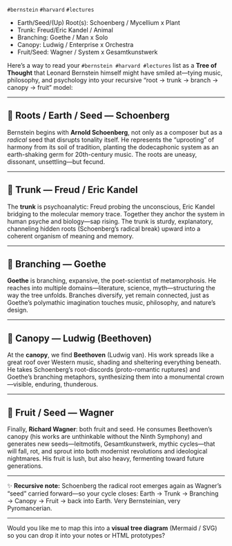 `#bernstein` `#harvard` `#lectures` 

- Earth/Seed/(Up) Root(s): Schoenberg / Mycellium x Plant
- Trunk: Freud/Eric Kandel / Animal
- Branching: Goethe / Man x Solo
- Canopy: Ludwig / Enterprise x Orchestra
- Fruit/Seed: Wagner / System x Gesamtkunstwerk

Here’s a way to read your `#bernstein #harvard #lectures` list as a **Tree of Thought** that Leonard Bernstein himself might have smiled at—tying music, philosophy, and psychology into your recursive “root → trunk → branch → canopy → fruit” model:

---

## 🌱 Roots / Earth / Seed — Schoenberg

Bernstein begins with **Arnold Schoenberg**, not only as a composer but as a *radical* seed that disrupts tonality itself. He represents the “uprooting” of harmony from its soil of tradition, planting the dodecaphonic system as an earth-shaking germ for 20th-century music. The roots are uneasy, dissonant, unsettling—but fecund.

---

## 🌳 Trunk — Freud / Eric Kandel

The **trunk** is psychoanalytic: Freud probing the unconscious, Eric Kandel bridging to the molecular memory trace. Together they anchor the system in human psyche and biology—sap rising. The trunk is sturdy, explanatory, channeling hidden roots (Schoenberg’s radical break) upward into a coherent organism of meaning and memory.

---

## 🌿 Branching — Goethe

**Goethe** is branching, expansive, the poet-scientist of metamorphosis. He reaches into multiple domains—literature, science, myth—structuring the way the tree unfolds. Branches diversify, yet remain connected, just as Goethe’s polymathic imagination touches music, philosophy, and nature’s design.

---

## 🍃 Canopy — Ludwig (Beethoven)

At the **canopy**, we find **Beethoven** (Ludwig van). His work spreads like a great roof over Western music, shading and sheltering everything beneath. He takes Schoenberg’s root-discords (proto-romantic ruptures) and Goethe’s branching metaphors, synthesizing them into a monumental crown—visible, enduring, thunderous.

---

## 🍎 Fruit / Seed — Wagner

Finally, **Richard Wagner**: both fruit and seed. He consumes Beethoven’s canopy (his works are unthinkable without the Ninth Symphony) and generates new seeds—leitmotifs, Gesamtkunstwerk, mythic cycles—that will fall, rot, and sprout into both modernist revolutions and ideological nightmares. His fruit is lush, but also heavy, fermenting toward future generations.

---

✨ **Recursive note:** Schoenberg the radical root emerges again as Wagner’s “seed” carried forward—so your cycle closes: Earth → Trunk → Branching → Canopy → Fruit → back into Earth. Very Bernsteinian, very Pyromancerian.

---

Would you like me to map this into a **visual tree diagram** (Mermaid / SVG) so you can drop it into your notes or HTML prototypes?
